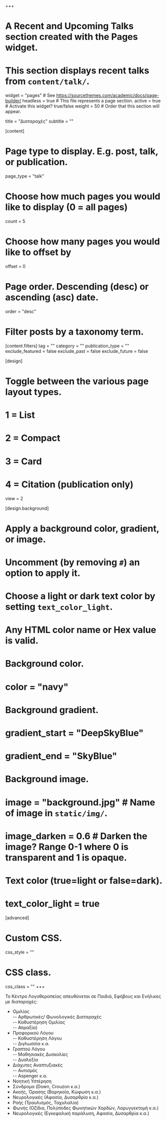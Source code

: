 +++
# A Recent and Upcoming Talks section created with the Pages widget.
# This section displays recent talks from `content/talk/`.

widget = "pages"  # See https://sourcethemes.com/academic/docs/page-builder/
headless = true  # This file represents a page section.
active = true  # Activate this widget? true/false
weight = 50  # Order that this section will appear.

title = "Διαταραχές"
subtitle = ""

[content]
  # Page type to display. E.g. post, talk, or publication.
  page_type = "talk"
  
  # Choose how much pages you would like to display (0 = all pages)
  count = 5
  
  # Choose how many pages you would like to offset by
  offset = 0

  # Page order. Descending (desc) or ascending (asc) date.
  order = "desc"

  # Filter posts by a taxonomy term.
  [content.filters]
    tag = ""
    category = ""
    publication_type = ""
    exclude_featured = false
    exclude_past = false
    exclude_future = false
    
[design]
  # Toggle between the various page layout types.
  #   1 = List
  #   2 = Compact
  #   3 = Card
  #   4 = Citation (publication only)
  view = 2
  
[design.background]
  # Apply a background color, gradient, or image.
  #   Uncomment (by removing `#`) an option to apply it.
  #   Choose a light or dark text color by setting `text_color_light`.
  #   Any HTML color name or Hex value is valid.

  # Background color.
  # color = "navy"
  
  # Background gradient.
  # gradient_start = "DeepSkyBlue"
  # gradient_end = "SkyBlue"
  
  # Background image.
  # image = "background.jpg"  # Name of image in `static/img/`.
  # image_darken = 0.6  # Darken the image? Range 0-1 where 0 is transparent and 1 is opaque.

  # Text color (true=light or false=dark).
  # text_color_light = true  
  
[advanced]
 # Custom CSS. 
 css_style = ""
 
 # CSS class.
 css_class = ""
+++

Το Κέντρο Λογοθεραπείας απευθύνεται σε Παιδιά, Εφήβους και Ενήλικες με διαταραχές: 

- Ομιλίας  
-- Αρθρωτικές/ Φωνολογικές Διαταραχές  
-- Καθυστέρηση Ομιλίας  
-- Απραξία)  
- Προφορικού Λόγου  
-- Καθυστέρηση Λόγου  
-- Διγλωσσία κ.α.  
- Γραπτού Λόγου  
-- Μαθησιακές Δυσκολίες  
-- Δυσλεξία  
- Διάχυτες Αναπτυξιακές  
-- Αυτισμός  
-- Aspenger κ.α.
- Νοητική Υστέρηση  
- Σύνδρομα (Down, Crouzon κ.α.)  
- Ακοής, Όρασης (Βαρηκοϊα, Κώφωση κ.α.)  
- Νευρολογικές (Αφασία, Δυσαρθρία κ.α.)  
- Ροής (Τραυλισμός, Ταχυλαλία)  
- Φωνής (Οζίδια, Πολύποδες Φωνητικών Χορδών, Λαρυγγεκτομή κ.α.)  
- Νευρολογικές (Εγκεφαλική παράλυση, Αφασία, Δυσαρθρία κ.α.)  
